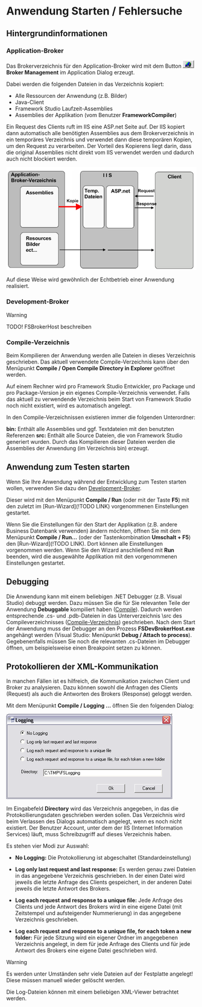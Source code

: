 # Anwendung Starten / Fehlersuche

## Hintergrundinformationen

### Application-Broker

Das Brokerverzeichnis für den Application-Broker wird mit dem Button ![button-broker.png](../media/button-broker.png) **Broker Management** im Application Dialog erzeugt.

Dabei werden die folgenden Dateien in das Verzeichnis kopiert:

* Alle Ressourcen der Anwendung (z.B. Bilder)
* Java-Client
* Framework Studio Laufzeit-Assemblies
* Assemblies der Applikation (vom Benutzer **FrameworkCompiler**)

Ein Request des Clients ruft im IIS eine ASP.net Seite auf. Der IIS kopiert dann automatisch alle benötigten Assemblies aus dem Brokerverzeichnis in ein temporäres Verzeichnis und verwendet dann diese temporären Kopien, um den Request zu verarbeiten. Der Vorteil des Kopierens liegt darin, dass die original Assemblies nicht direkt vom IIS verwendet werden und dadurch auch nicht blockiert werden.

![application-broker-flow.png](media/application-broker-flow.png)

Auf diese Weise wird gewöhnlich der Echtbetrieb einer Anwendung realisiert.

### Development-Broker

> [!WARNING]
> TODO! FSBrokerHost beschreiben

### Compile-Verzeichnis

Beim Kompilieren der Anwendung werden alle Dateien in dieses Verzeichnis geschrieben. Das aktuell verwendete Compile-Verzeichnis kann über den Menüpunkt **Compile / Open Compile Directory in Explorer** geöffnet werden.

Auf einem Rechner wird pro Framework Studio Entwickler, pro Package und pro Package-Version je ein eigenes Compile-Verzeichnis verwendet. Falls das aktuell zu verwendende Verzeichnis beim Start von Framework Studio noch nicht existiert, wird es automatisch angelegt.

In den Compile-Verzeichnissen existieren immer die folgenden Unterordner:

**bin:** Enthält alle Assemblies und ggf. Textdateien mit den benutzten Referenzen
**src:** Enthält alle Source Dateien, die von Framework Studio generiert wurden. Durch das Kompilieren dieser Dateien werden die Assemblies der Anwendung (im Verzeichnis bin) erzeugt.

## Anwendung zum Testen starten

Wenn Sie Ihre Anwendung während der Entwicklung zum Testen starten wollen, verwenden Sie dazu den [Development-Broker](#development-broker).

Dieser wird mit den Menüpunkt **Compile / Run** (oder mit der Taste **F5**) mit den zuletzt im [Run-Wizard](!TODO LINK) vorgenommenen Einstellungen gestartet.

Wenn Sie die Einstellungen für den Start der Applikation (z.B. andere Business Datenbank verwenden) ändern möchten, öffnen Sie mit dem Menüpunkt **Compile / Run…** (oder der Tastenkombination **Umschalt + F5**) den [Run-Wizard](!TODO LINK). Dort können alle Einstellungen vorgenommen werden. Wenn Sie den Wizard anschließend mit **Run** beenden, wird die ausgewählte Applikation mit den vorgenommenen Einstellungen gestartet.

## Debugging

Die Anwendung kann mit einem beliebigen .NET Debugger (z.B. Visual Studio) debuggt werden. Dazu müssen Sie die für Sie relevanten Teile der Anwendung **Debuggable** kompiliert haben ([Compile](allgemeine-funktionatitaeten.md#compile)). Dadurch werden entsprechende .cs- und .pdb-Dateien in das Unterverzeichnis \src des Compileverzeichnisses ([Compile-Verzeichnis](#compile-verzeichnis)) geschrieben. Nach dem Start der Anwendung muss der Debugger an den Prozess **FSDevBrokerHost.exe** angehängt werden (Visual Studio: Menüpunkt **Debug / Attach to process**). Gegebenenfalls müssen Sie noch die relevanten .cs-Dateien im Debugger öffnen, um beispielsweise einen Breakpoint setzen zu können.

## Protokollieren der XML-Kommunikation

In manchen Fällen ist es hilfreich, die Kommunikation zwischen Client und Broker zu analysieren. Dazu können sowohl die Anfragen des Clients (Request) als auch die Antworten des Brokers (Response) geloggt werden.

Mit dem Menüpunkt **Compile / Logging ...** öffnen Sie den folgenden Dialog:

![xml-kommunikation-dialog.png](media/xml-kommunikation-dialog.png)

Im Eingabefeld **Directory** wird das Verzeichnis angegeben, in das die Protokollierungsdaten geschrieben werden sollen. Das Verzeichnis wird beim Verlassen des Dialogs automatisch angelegt, wenn es noch nicht existiert. Der Benutzer Account, unter dem der IIS (Internet Information Services) läuft, muss Schreibzugriff auf dieses Verzeichnis haben.

Es stehen vier Modi zur Auswahl:

* **No Logging:** Die Protokollierung ist abgeschaltet (Standardeinstellung)

* **Log only last request and last response:** Es werden genau zwei Dateien in das angegebene Verzeichnis geschrieben. In der einen Datei wird jeweils die letzte Anfrage des Clients gespeichert, in der anderen Datei jeweils die letzte Antwort des Brokers.

* **Log each request and response to a unique file:** Jede Anfrage des Clients und jede Antwort des Brokers wird in eine eigene Datei (mit Zeitstempel und aufsteigender Nummerierung) in das angegebene Verzeichnis geschrieben.

* **Log each request and response to a unique file, for each token a new folder:** Für jede Sitzung wird ein eigener Ordner im angegebenen Verzeichnis angelegt, in dem für jede Anfrage des Clients und für jede Antwort des Brokers eine eigene Datei geschrieben wird.

> [!WARNING]
> Es werden unter Umständen sehr viele Dateien auf der Festplatte angelegt! Diese müssen manuell wieder gelöscht werden.

Die Log-Dateien können mit einem beliebigen XML-Viewer betrachtet werden.
